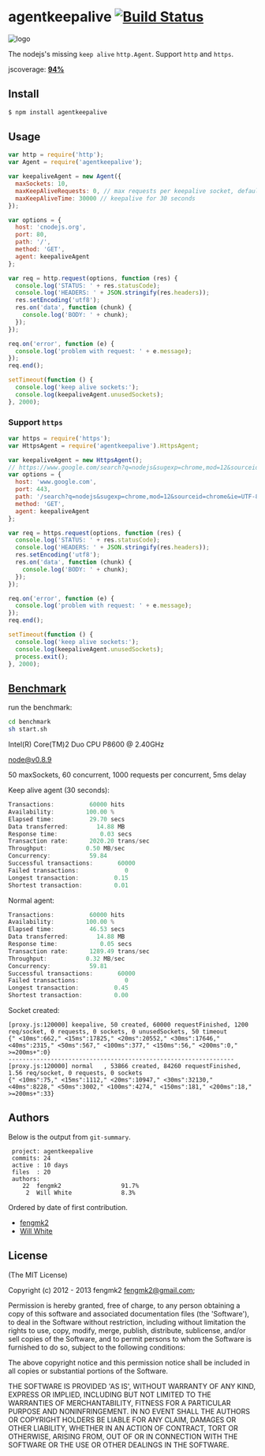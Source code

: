 # agentkeepalive [![Build Status](https://secure.travis-ci.org/TBEDP/agentkeepalive.png?branch=master)](http://travis-ci.org/TBEDP/agentkeepalive)

![logo](https://raw.github.com/TBEDP/agentkeepalive/master/logo.png)

The nodejs's missing `keep alive` `http.Agent`. Support `http` and `https`.

jscoverage: [**94%**](http://fengmk2.github.com/coverage/agentkeepalive.html)

## Install

```bash
$ npm install agentkeepalive
```

## Usage

```js
var http = require('http');
var Agent = require('agentkeepalive');

var keepaliveAgent = new Agent({
  maxSockets: 10,
  maxKeepAliveRequests: 0, // max requests per keepalive socket, default is 0, no limit.
  maxKeepAliveTime: 30000 // keepalive for 30 seconds
});

var options = {
  host: 'cnodejs.org',
  port: 80,
  path: '/',
  method: 'GET',
  agent: keepaliveAgent
};

var req = http.request(options, function (res) {
  console.log('STATUS: ' + res.statusCode);
  console.log('HEADERS: ' + JSON.stringify(res.headers));
  res.setEncoding('utf8');
  res.on('data', function (chunk) {
    console.log('BODY: ' + chunk);
  });
});

req.on('error', function (e) {
  console.log('problem with request: ' + e.message);
});
req.end();

setTimeout(function () {
  console.log('keep alive sockets:');
  console.log(keepaliveAgent.unusedSockets);
}, 2000);

```

### Support `https`

```js
var https = require('https');
var HttpsAgent = require('agentkeepalive').HttpsAgent;

var keepaliveAgent = new HttpsAgent();
// https://www.google.com/search?q=nodejs&sugexp=chrome,mod=12&sourceid=chrome&ie=UTF-8
var options = {
  host: 'www.google.com',
  port: 443,
  path: '/search?q=nodejs&sugexp=chrome,mod=12&sourceid=chrome&ie=UTF-8',
  method: 'GET',
  agent: keepaliveAgent
};

var req = https.request(options, function (res) {
  console.log('STATUS: ' + res.statusCode);
  console.log('HEADERS: ' + JSON.stringify(res.headers));
  res.setEncoding('utf8');
  res.on('data', function (chunk) {
    console.log('BODY: ' + chunk);
  });
});

req.on('error', function (e) {
  console.log('problem with request: ' + e.message);
});
req.end();

setTimeout(function () {
  console.log('keep alive sockets:');
  console.log(keepaliveAgent.unusedSockets);
  process.exit();
}, 2000);
```

## [Benchmark](https://github.com/TBEDP/agentkeepalive/tree/master/benchmark)

run the benchmark:

```bash
cd benchmark
sh start.sh
```

Intel(R) Core(TM)2 Duo CPU     P8600  @ 2.40GHz

node@v0.8.9

50 maxSockets, 60 concurrent, 1000 requests per concurrent, 5ms delay

Keep alive agent (30 seconds):

```js
Transactions:          60000 hits
Availability:         100.00 %
Elapsed time:          29.70 secs
Data transferred:        14.88 MB
Response time:            0.03 secs
Transaction rate:      2020.20 trans/sec
Throughput:           0.50 MB/sec
Concurrency:           59.84
Successful transactions:       60000
Failed transactions:             0
Longest transaction:          0.15
Shortest transaction:         0.01
```

Normal agent:

```js
Transactions:          60000 hits
Availability:         100.00 %
Elapsed time:          46.53 secs
Data transferred:        14.88 MB
Response time:            0.05 secs
Transaction rate:      1289.49 trans/sec
Throughput:           0.32 MB/sec
Concurrency:           59.81
Successful transactions:       60000
Failed transactions:             0
Longest transaction:          0.45
Shortest transaction:         0.00
```

Socket created:

```
[proxy.js:120000] keepalive, 50 created, 60000 requestFinished, 1200 req/socket, 0 requests, 0 sockets, 0 unusedSockets, 50 timeout
{" <10ms":662," <15ms":17825," <20ms":20552," <30ms":17646," <40ms":2315," <50ms":567," <100ms":377," <150ms":56," <200ms":0," >=200ms+":0}
----------------------------------------------------------------
[proxy.js:120000] normal   , 53866 created, 84260 requestFinished, 1.56 req/socket, 0 requests, 0 sockets
{" <10ms":75," <15ms":1112," <20ms":10947," <30ms":32130," <40ms":8228," <50ms":3002," <100ms":4274," <150ms":181," <200ms":18," >=200ms+":33}
```

## Authors

Below is the output from `git-summary`.

```
 project: agentkeepalive
 commits: 24
 active : 10 days
 files  : 20
 authors: 
    22  fengmk2                 91.7%
     2  Will White              8.3%
```

Ordered by date of first contribution.

- [fengmk2](https://github.com/fengmk2)
- [Will White](https://github.com/willwhite)

## License 

(The MIT License)

Copyright (c) 2012 - 2013 fengmk2 <fengmk2@gmail.com>;

Permission is hereby granted, free of charge, to any person obtaining
a copy of this software and associated documentation files (the
'Software'), to deal in the Software without restriction, including
without limitation the rights to use, copy, modify, merge, publish,
distribute, sublicense, and/or sell copies of the Software, and to
permit persons to whom the Software is furnished to do so, subject to
the following conditions:

The above copyright notice and this permission notice shall be
included in all copies or substantial portions of the Software.

THE SOFTWARE IS PROVIDED 'AS IS', WITHOUT WARRANTY OF ANY KIND,
EXPRESS OR IMPLIED, INCLUDING BUT NOT LIMITED TO THE WARRANTIES OF
MERCHANTABILITY, FITNESS FOR A PARTICULAR PURPOSE AND NONINFRINGEMENT.
IN NO EVENT SHALL THE AUTHORS OR COPYRIGHT HOLDERS BE LIABLE FOR ANY
CLAIM, DAMAGES OR OTHER LIABILITY, WHETHER IN AN ACTION OF CONTRACT,
TORT OR OTHERWISE, ARISING FROM, OUT OF OR IN CONNECTION WITH THE
SOFTWARE OR THE USE OR OTHER DEALINGS IN THE SOFTWARE.